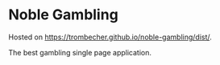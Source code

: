 # Noble Gambling

Hosted on https://trombecher.github.io/noble-gambling/dist/.

The best gambling single page application.
